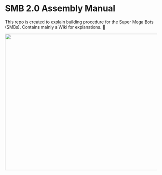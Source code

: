 # SMB 2.0 Assembly Manual
This repo is created to explain building procedure for the  Super Mega Bots (SMBs). Contains mainly a Wiki for explanations. :robot:

<img align="left" width="850" height="450" src="https://github.com/turcantuna/SMB_Assembly-Manual/blob/master/Images/SMB.png">

